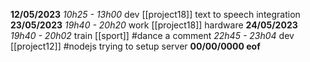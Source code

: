 **12/05/2023**
  *10h25 - 13h00*
    dev [[project18]] text to speech integration
**23/05/2023**
  *19h40 - 20h20*
    work [[project18]] hardware
**24/05/2023**
  *19h40 - 20h02*
    train [[sport]] #dance a comment 
  *22h45 - 23h04*
    dev [[project12]] #nodejs trying to setup server
**00/00/0000 eof**
